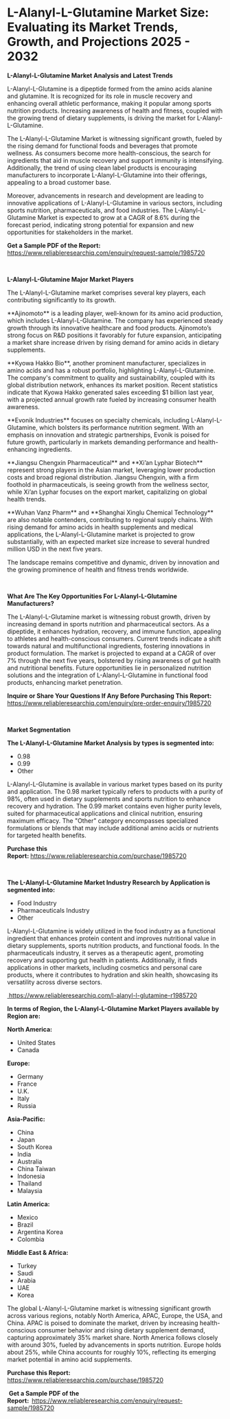 <p><h1>L-Alanyl-L-Glutamine Market Size: Evaluating its Market Trends, Growth, and Projections 2025 - 2032</h1></p><p><strong>L-Alanyl-L-Glutamine Market Analysis and Latest Trends</strong></p>
<p><p>L-Alanyl-L-Glutamine is a dipeptide formed from the amino acids alanine and glutamine. It is recognized for its role in muscle recovery and enhancing overall athletic performance, making it popular among sports nutrition products. Increasing awareness of health and fitness, coupled with the growing trend of dietary supplements, is driving the market for L-Alanyl-L-Glutamine.</p><p>The L-Alanyl-L-Glutamine Market is witnessing significant growth, fueled by the rising demand for functional foods and beverages that promote wellness. As consumers become more health-conscious, the search for ingredients that aid in muscle recovery and support immunity is intensifying. Additionally, the trend of using clean label products is encouraging manufacturers to incorporate L-Alanyl-L-Glutamine into their offerings, appealing to a broad customer base.</p><p>Moreover, advancements in research and development are leading to innovative applications of L-Alanyl-L-Glutamine in various sectors, including sports nutrition, pharmaceuticals, and food industries. The L-Alanyl-L-Glutamine Market is expected to grow at a CAGR of 8.6% during the forecast period, indicating strong potential for expansion and new opportunities for stakeholders in the market.</p></p>
<p><strong>Get a Sample PDF of the Report:&nbsp;</strong> <a href="https://www.reliableresearchiq.com/enquiry/request-sample/1985720?utm_campaign=2293&utm_medium=2&utm_source=Github&utm_content=ia&utm_term=15042025&utm_id=l-alanyl-l-glutamine">https://www.reliableresearchiq.com/enquiry/request-sample/1985720</a></p>
<p>&nbsp;</p>
<p><strong>L-Alanyl-L-Glutamine Major Market Players</strong></p>
<p><p>The L-Alanyl-L-Glutamine market comprises several key players, each contributing significantly to its growth. </p><p>**Ajinomoto** is a leading player, well-known for its amino acid production, which includes L-Alanyl-L-Glutamine. The company has experienced steady growth through its innovative healthcare and food products. Ajinomoto’s strong focus on R&D positions it favorably for future expansion, anticipating a market share increase driven by rising demand for amino acids in dietary supplements.</p><p>**Kyowa Hakko Bio**, another prominent manufacturer, specializes in amino acids and has a robust portfolio, highlighting L-Alanyl-L-Glutamine. The company's commitment to quality and sustainability, coupled with its global distribution network, enhances its market position. Recent statistics indicate that Kyowa Hakko generated sales exceeding $1 billion last year, with a projected annual growth rate fueled by increasing consumer health awareness.</p><p>**Evonik Industries** focuses on specialty chemicals, including L-Alanyl-L-Glutamine, which bolsters its performance nutrition segment. With an emphasis on innovation and strategic partnerships, Evonik is poised for future growth, particularly in markets demanding performance and health-enhancing ingredients.</p><p>**Jiangsu Chengxin Pharmaceutical** and **Xi’an Lyphar Biotech** represent strong players in the Asian market, leveraging lower production costs and broad regional distribution. Jiangsu Chengxin, with a firm foothold in pharmaceuticals, is seeing growth from the wellness sector, while Xi’an Lyphar focuses on the export market, capitalizing on global health trends.</p><p>**Wuhan Vanz Pharm** and **Shanghai Xinglu Chemical Technology** are also notable contenders, contributing to regional supply chains. With rising demand for amino acids in health supplements and medical applications, the L-Alanyl-L-Glutamine market is projected to grow substantially, with an expected market size increase to several hundred million USD in the next five years. </p><p>The landscape remains competitive and dynamic, driven by innovation and the growing prominence of health and fitness trends worldwide.</p></p>
<p>&nbsp;</p>
<p><strong>What Are The Key Opportunities For L-Alanyl-L-Glutamine Manufacturers?</strong></p>
<p><p>The L-Alanyl-L-Glutamine market is witnessing robust growth, driven by increasing demand in sports nutrition and pharmaceutical sectors. As a dipeptide, it enhances hydration, recovery, and immune function, appealing to athletes and health-conscious consumers. Current trends indicate a shift towards natural and multifunctional ingredients, fostering innovations in product formulation. The market is projected to expand at a CAGR of over 7% through the next five years, bolstered by rising awareness of gut health and nutritional benefits. Future opportunities lie in personalized nutrition solutions and the integration of L-Alanyl-L-Glutamine in functional food products, enhancing market penetration.</p></p>
<p><strong>Inquire or Share Your Questions If Any Before Purchasing This Report:</strong> <a href="https://www.reliableresearchiq.com/enquiry/pre-order-enquiry/1985720?utm_campaign=2293&utm_medium=2&utm_source=Github&utm_content=ia&utm_term=15042025&utm_id=l-alanyl-l-glutamine">https://www.reliableresearchiq.com/enquiry/pre-order-enquiry/1985720</a></p>
<p>&nbsp;</p>
<p><strong>Market Segmentation</strong></p>
<p><strong>The L-Alanyl-L-Glutamine Market Analysis by types is segmented into:</strong></p>
<p><ul><li>0.98</li><li>0.99</li><li>Other</li></ul></p>
<p><p>L-Alanyl-L-Glutamine is available in various market types based on its purity and application. The 0.98 market typically refers to products with a purity of 98%, often used in dietary supplements and sports nutrition to enhance recovery and hydration. The 0.99 market contains even higher purity levels, suited for pharmaceutical applications and clinical nutrition, ensuring maximum efficacy. The "Other" category encompasses specialized formulations or blends that may include additional amino acids or nutrients for targeted health benefits.</p></p>
<p><strong>Purchase this Report:&nbsp;</strong><a href="https://www.reliableresearchiq.com/purchase/1985720?utm_campaign=2293&utm_medium=2&utm_source=Github&utm_content=ia&utm_term=15042025&utm_id=l-alanyl-l-glutamine">https://www.reliableresearchiq.com/purchase/1985720</a></p>
<p>&nbsp;</p>
<p><strong>The L-Alanyl-L-Glutamine Market Industry Research by Application is segmented into:</strong></p>
<p><ul><li>Food Industry</li><li>Pharmaceuticals Industry</li><li>Other</li></ul></p>
<p><p>L-Alanyl-L-Glutamine is widely utilized in the food industry as a functional ingredient that enhances protein content and improves nutritional value in dietary supplements, sports nutrition products, and functional foods. In the pharmaceuticals industry, it serves as a therapeutic agent, promoting recovery and supporting gut health in patients. Additionally, it finds applications in other markets, including cosmetics and personal care products, where it contributes to hydration and skin health, showcasing its versatility across diverse sectors.</p></p>
<p><a href="https://www.reliableresearchiq.com/l-alanyl-l-glutamine-r1985720?utm_campaign=2293&utm_medium=2&utm_source=Github&utm_content=ia&utm_term=15042025&utm_id=l-alanyl-l-glutamine">&nbsp;https://www.reliableresearchiq.com/l-alanyl-l-glutamine-r1985720</a></p>
<p><strong>In terms of Region, the L-Alanyl-L-Glutamine Market Players available by Region are:</strong></p>
<p>
    <p> <strong> North America: </strong>
        <ul>
            <li>United States</li>
            <li>Canada</li>
        </ul>
        </p> 
    <p> <strong> Europe: </strong>
        <ul>
            <li>Germany</li>
            <li>France</li>
            <li>U.K.</li>
            <li>Italy</li>
            <li>Russia</li>
        </ul>
        </p> 
    <p> <strong> Asia-Pacific: </strong>
        <ul>
            <li>China</li>
            <li>Japan</li>
            <li>South Korea</li>
            <li>India</li>
            <li>Australia</li>
            <li>China Taiwan</li>
            <li>Indonesia</li>
            <li>Thailand</li>
            <li>Malaysia</li>
        </ul>
        </p> 
    <p> <strong> Latin America: </strong>
        <ul>
            <li>Mexico</li>
            <li>Brazil</li>
            <li>Argentina Korea</li>
            <li>Colombia</li>
        </ul>
        </p> 
    <p> <strong> Middle East & Africa: </strong>
        <ul>
            <li>Turkey</li>
            <li>Saudi</li>
            <li>Arabia</li>
            <li>UAE</li>
            <li>Korea</li>
        </ul>
    </p>
    </p>
<p><p>The global L-Alanyl-L-Glutamine market is witnessing significant growth across various regions, notably North America, APAC, Europe, the USA, and China. APAC is poised to dominate the market, driven by increasing health-conscious consumer behavior and rising dietary supplement demand, capturing approximately 35% market share. North America follows closely with around 30%, fueled by advancements in sports nutrition. Europe holds about 25%, while China accounts for roughly 10%, reflecting its emerging market potential in amino acid supplements.</p></p>
<p><strong>Purchase this Report: </strong><a href="https://www.reliableresearchiq.com/purchase/1985720?utm_campaign=2293&utm_medium=2&utm_source=Github&utm_content=ia&utm_term=15042025&utm_id=l-alanyl-l-glutamine">https://www.reliableresearchiq.com/purchase/1985720</a></p>
<p>&nbsp;<strong>Get a Sample PDF of the Report:&nbsp;&nbsp;</strong><a href="https://www.reliableresearchiq.com/enquiry/request-sample/1985720?utm_campaign=2293&utm_medium=2&utm_source=Github&utm_content=ia&utm_term=15042025&utm_id=l-alanyl-l-glutamine">https://www.reliableresearchiq.com/enquiry/request-sample/1985720</a></p>
<p><strong></strong></p>
<p><p></p><p></p><p></p></p>